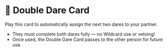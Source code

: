 # 🔗 Double Dare Card

Play this card to automatically assign the next two dares to your partner.

- They must complete both dares fully — no Wildcard use or vetoing!
- Once used, the Double Dare Card passes to the other person for future use.
